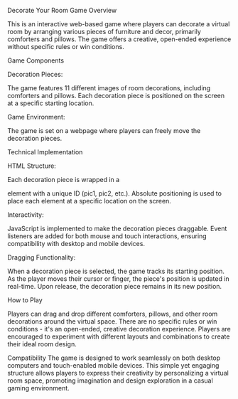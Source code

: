 Decorate Your Room Game
Overview

This is an interactive web-based game where players can decorate a virtual room by arranging various pieces of furniture and decor, primarily comforters and pillows. The game offers a creative, open-ended experience without specific rules or win conditions.

Game Components

Decoration Pieces:

The game features 11 different images of room decorations, including comforters and pillows.
Each decoration piece is positioned on the screen at a specific starting location.


Game Environment:

The game is set on a webpage where players can freely move the decoration pieces.



Technical Implementation

HTML Structure:

Each decoration piece is wrapped in a <div> element with a unique ID (pic1, pic2, etc.).
Absolute positioning is used to place each element at a specific location on the screen.


Interactivity:

JavaScript is implemented to make the decoration pieces draggable.
Event listeners are added for both mouse and touch interactions, ensuring compatibility with desktop and mobile devices.


Dragging Functionality:

When a decoration piece is selected, the game tracks its starting position.
As the player moves their cursor or finger, the piece's position is updated in real-time.
Upon release, the decoration piece remains in its new position.



How to Play

Players can drag and drop different comforters, pillows, and other room decorations around the virtual space.
There are no specific rules or win conditions - it's an open-ended, creative decoration experience.
Players are encouraged to experiment with different layouts and combinations to create their ideal room design.

Compatibility
The game is designed to work seamlessly on both desktop computers and touch-enabled mobile devices.
This simple yet engaging structure allows players to express their creativity by personalizing a virtual room space, promoting imagination and design exploration in a casual gaming environment.
